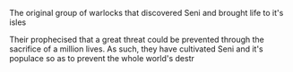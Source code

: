 The original group of warlocks that discovered Seni and brought life to it's isles

Their prophecised that a great threat could be prevented through the sacrifice of a million lives. As such, they have cultivated Seni and it's populace so as to prevent the whole world's destr